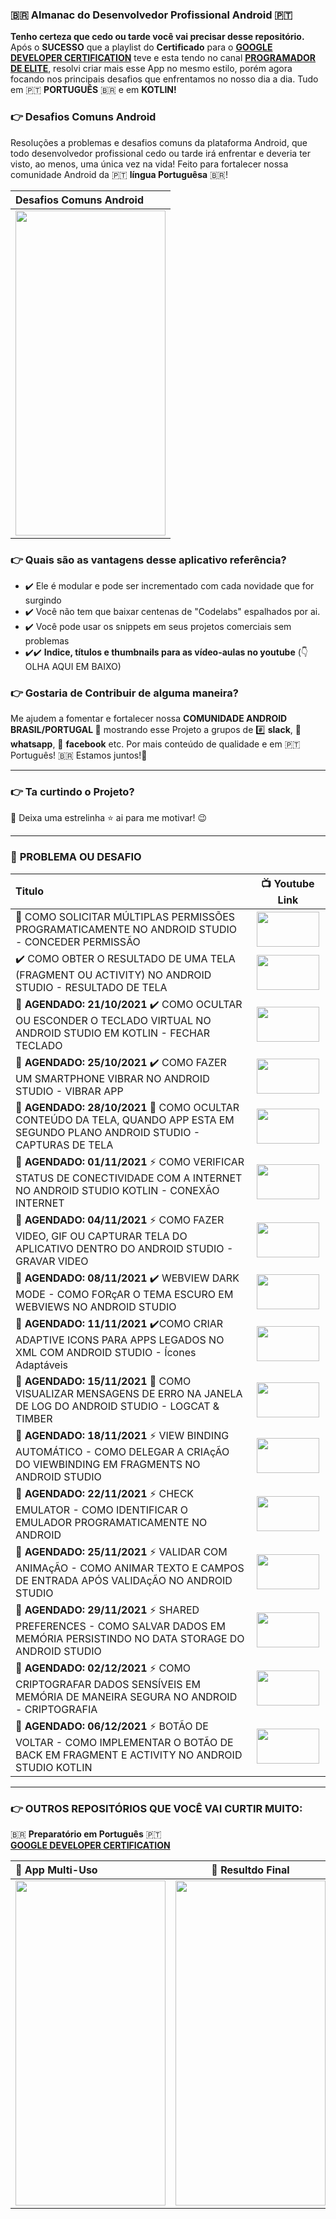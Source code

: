 
### 🇧🇷 **Almanac do Desenvolvedor Profissional Android** 🇵🇹 
**Tenho certeza que cedo ou tarde você vai precisar desse repositório.** Após o **SUCESSO** que a playlist do **Certificado** para o <a href="https://github.com/treslines/aad" target="_blank">**GOOGLE DEVELOPER CERTIFICATION**</a> teve e esta tendo no canal <a href="https://www.youtube.com/c/ProgramadordeElite" target="_blank">**PROGRAMADOR DE ELITE**</a>, resolvi criar mais esse App no mesmo estilo, porém agora focando nos principais desafios que enfrentamos no nosso dia a dia. Tudo em 🇵🇹 **PORTUGUÊS** 🇧🇷 e em **KOTLIN!** 


### 👉 Desafios Comuns Android
Resoluções a problemas e desafios comuns da plataforma Android, que todo desenvolvedor profissional cedo ou tarde irá enfrentar e deveria ter visto, ao menos, uma única vez na vida! Feito para fortalecer nossa comunidade Android da 🇵🇹 **língua Portuguêsa** 🇧🇷! 

| Desafios Comuns Android |
| :------------- |
| <img src="https://github.com/treslines/aad/blob/main/app/src/main/mini/desafios_problemas_comuns_na_vida_do_desenvolvedor_android.png" width="240" height="520"> |

### 👉 Quais são as vantagens desse aplicativo referência?
* ✔️ Ele é modular e pode ser incrementado com cada novidade que for surgindo
* ✔️ Você não tem que baixar centenas de "Codelabs" espalhados por ai.
* ✔️ Você pode usar os snippets em seus projetos comerciais sem problemas
* ✔️✔️ **Indice, títulos e thumbnails para as vídeo-aulas no youtube** (👇 OLHA AQUI EM BAIXO)


### 👉 Gostaria de Contribuir de alguma maneira?
Me ajudem a fomentar e fortalecer nossa **COMUNIDADE ANDROID BRASIL/PORTUGAL 🤖** mostrando esse Projeto a grupos de #️⃣ **slack**, 💬 **whatsapp**, 📖 **facebook** etc. Por mais conteúdo de qualidade e em 🇵🇹 Português! 🇧🇷 Estamos juntos!👊

---

### 👉 **Ta curtindo o Projeto?**
🎉 Deixa uma estrelinha ⭐ ai para me motivar! 😉 

---

### 🧪 **PROBLEMA OU DESAFIO**
| Titulo        | 📺 Youtube Link |
| :------------- |:-------------:|
| 🔑 COMO SOLICITAR MÚLTIPLAS PERMISSÕES PROGRAMATICAMENTE NO ANDROID STUDIO - CONCEDER PERMISSÃO  | <a href="https://youtu.be/grYUKZDTzVA" target="_blank"><img src="https://github.com/treslines/desafios_comuns_android/blob/main/app/src/main/mini/%5BPEDIR-PERMISS%C3%83O%5D-COMO-SOLICITAR-M%C3%9ALTIPLAS-PERMISS%C3%95ES-PROGRAMATICAMENTE-NO-ANDROID-STUDIO-COMO-CONCEDER-PERMISS%C3%83O-ANDROID.png" width="100" height="56"></a> |
| ✔️ COMO OBTER O RESULTADO DE UMA TELA (FRAGMENT OU ACTIVITY) NO ANDROID STUDIO - RESULTADO DE TELA | <a href="https://youtu.be/mhm096S_qrA" target="_blank"><img src="https://github.com/treslines/desafios_comuns_android/blob/main/app/src/main/mini/COMO-OBTER-O-RESULTADO-DE-UMA-TELA-FRAGMENT-OU-ACTIVITY-NO-ANDROID-STUDIO-%5BRESULTADO-DE-TELA%5D.png" width="100" height="56"></a> |
| **🚩 AGENDADO: 21/10/2021** ✔️ COMO OCULTAR OU ESCONDER O TECLADO VIRTUAL NO ANDROID STUDIO EM KOTLIN - FECHAR TECLADO | <a href="https://youtu.be/OzK1fJi9FiQ" target="_blank"><img src="https://github.com/treslines/desafios_comuns_android/blob/main/app/src/main/mini/%5BFECHAR-TECLADO%5D-COMO-OCULTAR-OU-ESCONDER-O-TECLADO-VIRTUAL-NO-ANDROID-STUDIO-EM-KOTLIN.png" width="100" height="56"></a> |
| **🚩 AGENDADO: 25/10/2021** ✔️ COMO FAZER UM SMARTPHONE VIBRAR NO ANDROID STUDIO - VIBRAR APP | <a href="https://youtu.be/ogxgiaCq_24" target="_blank"><img src="https://github.com/treslines/desafios_comuns_android/blob/main/app/src/main/mini/COMO-FAZER-UM-SMARTPHONE-VIBRAR-NO-ANDROID-STUDIO-%5BVIBRAR-APP%5D.png" width="100" height="56"></a> |
| **🚩 AGENDADO: 28/10/2021** 📸 COMO OCULTAR CONTEÚDO DA TELA, QUANDO APP ESTA EM SEGUNDO PLANO ANDROID STUDIO - CAPTURAS DE TELA | <a href="https://youtu.be/7zUdUYiu8Rs" target="_blank"><img src="https://github.com/treslines/desafios_comuns_android/blob/main/app/src/main/mini/COMO-OCULTAR-CONTE%C3%9ADO-DA-TELA-QUANDO-APP-ESTA-EM-SEGUNDO-PLANO-ANDROID-%5BCAPTURAS-DE-TELA%5D.png" width="100" height="56"></a> |
| **🚩 AGENDADO: 01/11/2021** ⚡ COMO VERIFICAR STATUS DE CONECTIVIDADE COM A INTERNET NO ANDROID STUDIO KOTLIN - CONEXÃO INTERNET | <a href="https://youtu.be/DpyxLwibE0M" target="_blank"><img src="https://github.com/treslines/desafios_comuns_android/blob/main/app/src/main/mini/COMO-VERIFICAR-STATUS-DE-CONECTIVIDADE-COM-A-INTERNET-NO-ANDROID-STUDIO-KOTLIN-CONEX%C3%83O-INTERNET.png" width="100" height="56"></a> |
| **🚩 AGENDADO: 04/11/2021** ⚡ COMO FAZER VIDEO, GIF OU CAPTURAR TELA DO APLICATIVO DENTRO DO ANDROID STUDIO - GRAVAR VIDEO | <a href="https://youtu.be/1vB46ujfVrA" target="_blank"><img src="https://github.com/treslines/desafios_comuns_android/blob/main/app/src/main/mini/%5BGRAVAR-VIDEO%5D-COMO-FAZER-VIDEO-GIF-OU-CAPTURAR-TELA-DO-APLICATIVO-DENTRO-DO-ANDROID-STUDIO.png" width="100" height="56"></a> |
| **🚩 AGENDADO: 08/11/2021** ✔️ WEBVIEW DARK MODE - COMO FORçAR O TEMA ESCURO EM WEBVIEWS NO ANDROID STUDIO | <a href="https://youtu.be/aMuHOlTNL9E" target="_blank"><img src="https://github.com/treslines/desafios_comuns_android/blob/main/app/src/main/mini/COMO-FOR%C3%A7AR-O-TEMA-ESCURO-EM-WEBVIEWS-NO-ANDROID-STUDIO-%5BWEBVIEW-DARK-MODE%5D.png" width="100" height="56"></a> |
| **🚩 AGENDADO: 11/11/2021** ✔️COMO CRIAR ADAPTIVE ICONS PARA APPS LEGADOS NO XML COM ANDROID STUDIO - Ícones Adaptáveis | <a href="https://youtu.be/FNQ3DQSVd30" target="_blank"><img src="https://github.com/treslines/desafios_comuns_android/blob/main/app/src/main/mini/COMO-CRIAR-ADAPTIVE-ICONS-PARA-APPS-LEGADOS-NO-XML-COM-ANDROID-STUDIO%5B%C3%ADcones-adapt%C3%A1veis%5D.png" width="100" height="56"></a> |
| **🚩 AGENDADO: 15/11/2021** 🐞 COMO VISUALIZAR MENSAGENS DE ERRO NA JANELA DE LOG DO ANDROID STUDIO - LOGCAT & TIMBER  | <a href="https://youtu.be/rz8O8V4Ho1M" target="_blank"><img src="https://github.com/treslines/desafios_comuns_android/blob/main/app/src/main/mini/COMO-VISUALIZAR-MENSAGENS-DE-ERRO-NA-JANELA-DE-LOG-DO-ANDROID-STUDIO-%5BLOGCAT-%26-TIMBER%5D.png" width="100" height="56"></a> |
| **🚩 AGENDADO: 18/11/2021** ⚡ VIEW BINDING AUTOMÁTICO - COMO DELEGAR A CRIAçÃO DO VIEWBINDING EM FRAGMENTS NO ANDROID STUDIO  | <a href="https://youtu.be/qivrch6qxQw" target="_blank"><img src="https://github.com/treslines/desafios_comuns_android/blob/main/app/src/main/mini/COMO-DELEGAR-A-CRIA%C3%A7%C3%83O-DO-VIEWBINDING-EM-FRAGMENTS-NO-ANDROID-STUDIO-%5BVIEW-BINDING-AUTOMATICO%5D.png" width="100" height="56"></a> |
| **🚩 AGENDADO: 22/11/2021** ⚡ CHECK EMULATOR - COMO IDENTIFICAR O EMULADOR PROGRAMATICAMENTE NO ANDROID | <a href="https://youtu.be/A14WEDpWjds" target="_blank"><img src="https://github.com/treslines/desafios_comuns_android/blob/main/app/src/main/mini/COMO-IDENTIFICAR-O-EMULADOR-PROGRAMATICAMENTE-NO-ANDROID-%5BCHECK-EMULATOR%5D.png" width="100" height="56"></a> |
| **🚩 AGENDADO: 25/11/2021** ⚡ VALIDAR COM ANIMAçÃO - COMO ANIMAR TEXTO E CAMPOS DE ENTRADA APÓS VALIDAçÃO NO ANDROID STUDIO | <a href="https://youtu.be/4WMmin8vnU0" target="_blank"><img src="https://github.com/treslines/desafios_comuns_android/blob/main/app/src/main/mini/COMO-ANIMAR-TEXTO-E-CAMPOS-DE-ENTRADA-AP%C3%93S-VALIDA%C3%A7%C3%83O-NO-ANDROID-STUDIO-%5BVALIDAR-COM-ANIMA%C3%A7%C3%83O%5D.png" width="100" height="56"></a> |
| **🚩 AGENDADO: 29/11/2021** ⚡ SHARED PREFERENCES - COMO SALVAR DADOS EM MEMÓRIA PERSISTINDO NO DATA STORAGE DO ANDROID STUDIO | <a href="https://youtu.be/XBqY-3MPjkg" target="_blank"><img src="https://github.com/treslines/desafios_comuns_android/blob/main/app/src/main/mini/COMO-SALVAR-DADOS-EM-MEM%C3%93RIA-PERSISTINDO-NO-DATA-STORAGE-DO-ANDROID-STUDIO-%5BSHARED-PREFERENCES%5D.png" width="100" height="56"></a> |
| **🚩 AGENDADO: 02/12/2021** ⚡ COMO CRIPTOGRAFAR DADOS SENSÍVEIS EM MEMÓRIA DE MANEIRA SEGURA NO ANDROID - CRIPTOGRAFIA | <a href="https://youtu.be/aJqZ38-bZUc" target="_blank"><img src="https://github.com/treslines/desafios_comuns_android/blob/main/app/src/main/mini/COMO-CRIPTOGRAFAR-DADOS-SENS%C3%8DVEIS-EM-MEM%C3%93RIA-DE-MANEIRA-SEGURA-NO-ANDROID-%5BANDROID-CRIPTOGRAFIA%5D.png" width="100" height="56"></a> |
| **🚩 AGENDADO: 06/12/2021** ⚡ BOTÃO DE VOLTAR - COMO IMPLEMENTAR O BOTÃO DE BACK EM FRAGMENT E ACTIVITY NO ANDROID STUDIO KOTLIN | <a href="https://youtu.be/8pvQ-dTaRGI" target="_blank"><img src="https://github.com/treslines/desafios_comuns_android/blob/main/app/src/main/mini/%5BBOT%C3%83O-DE-VOLTAR%5D-COMO-IMPLEMENTAR-O-BOT%C3%83O-DE-BACK-EM-FRAGMENT-E-ACTIVITY-NO-ANDROID-STUDIO-KOTLIN.png" width="100" height="56"></a> |

---

### 👉 **OUTROS REPOSITÓRIOS QUE VOCÊ VAI CURTIR MUITO:**
🇧🇷 **Preparatório em Português** 🇵🇹
</br>
<a href="https://github.com/treslines/aad" target="_blank">**GOOGLE DEVELOPER CERTIFICATION**</a>

| 🎨 App Multi-Uso | 🎨 Resultdo Final |
| :------------- |:-------------:|
| <a href="https://github.com/treslines/aad" target="_blank"><img src="https://github.com/treslines/aad/blob/main/app/src/main/mini/google-android-certification-associate-android-developer1.png" width="240" height="520"></a> | <a href="https://github.com/treslines/aad" target="_blank"><img src="https://github.com/treslines/aad/blob/main/app/src/main/mini/google-android-certification-associate-android-developer2.png" width="240" height="520"></a>|



